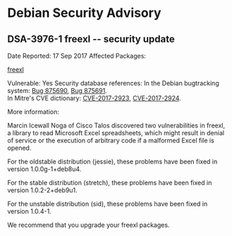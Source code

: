 
Debian Security Advisory
========================


DSA-3976-1 freexl -- security update
------------------------------------



Date Reported:
17 Sep 2017
Affected Packages:

[freexl](https://packages.debian.org/src:freexl)

Vulnerable:
Yes
Security database references:
In the Debian bugtracking system: [Bug 875690](https://bugs.debian.org/cgi-bin/bugreport.cgi?bug=875690), [Bug 875691](https://bugs.debian.org/cgi-bin/bugreport.cgi?bug=875691).  
In Mitre's CVE dictionary: [CVE-2017-2923](https://security-tracker.debian.org/tracker/CVE-2017-2923), [CVE-2017-2924](https://security-tracker.debian.org/tracker/CVE-2017-2924).  

More information:

Marcin Icewall Noga of Cisco Talos discovered two vulnerabilities in
freexl, a library to read Microsoft Excel spreadsheets, which might
result in denial of service or the execution of arbitrary code if a
malformed Excel file is opened.


For the oldstable distribution (jessie), these problems have been fixed
in version 1.0.0g-1+deb8u4.


For the stable distribution (stretch), these problems have been fixed in
version 1.0.2-2+deb9u1.


For the unstable distribution (sid), these problems have been fixed in
version 1.0.4-1.


We recommend that you upgrade your freexl packages.





